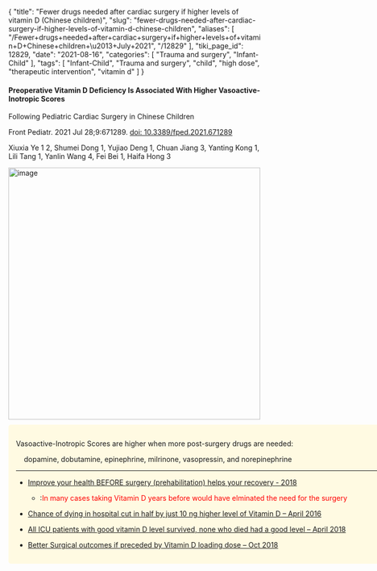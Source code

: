 {
    "title": "Fewer drugs needed after cardiac surgery if higher levels of vitamin D (Chinese children)",
    "slug": "fewer-drugs-needed-after-cardiac-surgery-if-higher-levels-of-vitamin-d-chinese-children",
    "aliases": [
        "/Fewer+drugs+needed+after+cardiac+surgery+if+higher+levels+of+vitamin+D+Chinese+children+\u2013+July+2021",
        "/12829"
    ],
    "tiki_page_id": 12829,
    "date": "2021-08-16",
    "categories": [
        "Trauma and surgery",
        "Infant-Child"
    ],
    "tags": [
        "Infant-Child",
        "Trauma and surgery",
        "child",
        "high dose",
        "therapeutic intervention",
        "vitamin d"
    ]
}


#### Preoperative Vitamin D Deficiency Is Associated With Higher Vasoactive-Inotropic Scores   
Following Pediatric Cardiac Surgery in Chinese Children

Front Pediatr. 2021 Jul 28;9:671289. [doi: 10.3389/fped.2021.671289](https://doi.org/10.3389/fped.2021.671289)

Xiuxia Ye 1 2, Shumei Dong 1, Yujiao Deng 1, Chuan Jiang 3, Yanting Kong 1, Lili Tang 1, Yanlin Wang 4, Fei Bei 1, Haifa Hong 3

<img src="https://d378j1rmrlek7x.cloudfront.net/attachments/jpeg/cardio.jpg" alt="image" width="500">

<div class="border" style="background-color:#FFFAE2;padding:15px;margin:10px 0;border-radius:5px;width:800px">

Vasoactive-Inotropic Scores are higher when more post-surgery drugs are needed:

&nbsp; &nbsp; dopamine, dobutamine, epinephrine, milrinone, vasopressin, and norepinephrine

---

* [Improve your health BEFORE surgery (prehabilitation) helps your recovery - 2018](/posts/improve-your-health-before-surgery-prehabilitation-helps-your-recovery-2018)

   * :<span style="color:#F00;">In many cases taking Vitamin D years before would have elminated the need for the surgery</span>

* [Chance of dying in hospital cut in half by just 10 ng higher level of Vitamin D – April 2016](/posts/chance-of-dying-in-hospital-cut-in-half-by-just-10-ng-higher-level-of-vitamin-d)

* [All ICU patients with good vitamin D level survived, none who died had a good level – April 2018](/posts/all-icu-patients-with-good-vitamin-d-level-survived-none-who-died-had-a-good-level)

* [Better Surgical outcomes if preceded by Vitamin D loading dose – Oct 2018](/posts/better-surgical-outcomes-if-preceded-by-vitamin-d-loading-dose)